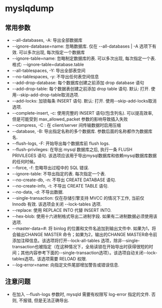# myslqdump

## 常用参数

- --all-databases, -A: 导出全部数据库
- --ignore-database=name: 忽略数据库. 仅在 --all-databases | -A 选项下有效. 可以多次出现, 每次指定一个数据库
- --ignore-table=name: 忽略制定数据库的表. 可以多次出现, 每次指定一个表. 格式: --ignore-table=database.table
- --all-tablespaces, -Y: 导出全部表空间
- --no-tablespaces, -y: 不导出任何表空间信息
- --add-drop-database: 每个数据库创建之前添加 drop database 语句
- --add-drop-table: 每个数据表创建之前添加 drop table 语句. 默认: 打开. 使用--skip-add-drop-table取消选项.
- --add-locks: 加锁每条 INSERT 语句. 默认: 打开.  使用--skip-add-locks取消选项.
- --complete-insert, -c: 使用完整的 INSERT 语句(包含列名). 可以提高效率, 但是可能受到 max_allowed_packet 参数的影响导致插入失败
- --compress, -C : 在 client/server 间传输数据时启用压缩
- --database, -B: 导出指定名称的多个数据库. 参数后面的名称都作为数据库名.
- --flush-logs, -F: 开始导出每个数据库前 flush logs.
- --flush-privileges: 在导出 mysql 数据库之后, 执行一条 FLUSH PRIVILEGES 语句. 该选项应该用于导出mysql数据库和依赖mysql数据库数据的任何时候。
- --force, -f: 忽略导出过程中的 SQL 错误.
- --ignore-table: 不导出指定的表. 每次指定一个表.
- --no-create-db, -n: 不导出 CREATE DATABASE 语句.
- --no-create-info, -t: 不导出 CREATE TABLE 语句.
- --no-data, -d: 不导出数据.
- --single-transaction: 仅在存储引擎支持 MVCC 的情况下工作, 当前仅 Innodb 有效. 该选项会关闭 --lock-tables 选项.
- --replace: 使用 REPLACE INTO 代替 INSERT INTO.
- --hex-blob: 使用十六进制格式导出二进制字段. 如果有二进制数据必须使用该选项.
- --master-data=#: 将 binlog 的位置和文件名追加到输出文件中. 如果为1，将会输出CHANGE MASTER 命令；如果为2，输出的CHANGE  MASTER命令前添加注释信息。该选项将打开--lock-all-tables 选项，除非--single-transaction也被指定（在这种情况下，全局读锁在开始导出时获得很短的时间；其他内容参考下面的--single-transaction选项）。该选项自动关闭--lock-tables选项。该选项需要 RELOAD 权限.
- --log-error=name: 向指定文件尾部增加警告或错误信息.

## 注意问题

- 在加入 --flush-logs 参数时, mysqld 需要有权限写 log-error 指定的文件. 否则, 不报错, 但是无法正确导出.
